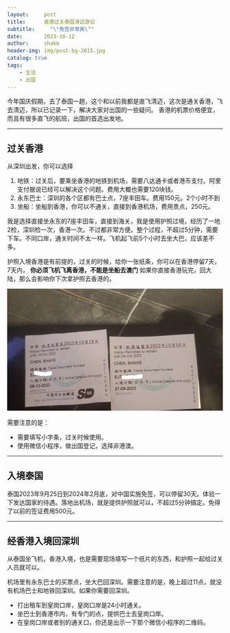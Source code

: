 ```yaml
---
layout:     post
title:      香港过关泰国清迈游记
subtitle:     "\"免签非常爽\""
date:       2023-10-12
author:     shake
header-img: img/post-bg-2015.jpg
catalog: true
tags:
    - 生活
    - 出国
---
```


今年国庆假期，去了泰国一趟，这个和以前我都是直飞清迈，这次是通关香港，飞去清迈，所以已记录一下，解决大家对出国的一些疑问。
香港的机票价格便宜，而且有很多直飞的航班，出国的首选出发地。

---
## 过关香港

从深圳出发，你可以选择
1. 地铁：过关后，要乘坐香港的地铁到机场，需要八达通卡或者港币支付。阿里支付据说已经可以解决这个问题。费用大概也需要120块钱。
2. 永东巴士：深圳的各个区都有巴士点，7座丰田车。费用150元。2个小时不到
3. 坐船：坐船到香港，你可以不通关，直接到香港机场，费用贵点，250元。

我是选择直接坐永东的7座丰田车，直接到海关，我是使用护照过境，经历了一地2检，深圳检一次，香港一次。不过都非常方便。整个过程，不超过5分钟，需要下车。不同口岸，通关时间不太一样。飞机起飞前5个小时去坐大巴，应该差不多。

护照入境香港是有前提的，过关的时候，给你一张纸条，你可以在香港停留7天，7天内， **你必须飞机飞离香港，不能是坐船去澳门**   如果你直接香港玩完，回大陆，那么会影响你下次拿护照去香港的。

![过境允许停留7天](/img/7-day.jpg)

需要注意的是：

* 需要填写小字条，过关时候使用。
* 使用微信小程序，做出国登记，选择非港澳。

---
## 入境泰国

泰国2023年9月25日到2024年2月底，对中国实施免签，可以停留30天。体验一下发达国家的待遇。落地出机场，就是提供护照就可以，不超过5分钟搞定。免得了以前的签证费用500元。

---
## 经香港入境回深圳

从泰国坐飞机，香港入境，也是需要现场填写一个纸片的东西，和护照一起给过关人员就可以。

机场里有永东巴士的买票点，坐大巴回深圳。需要注意的是，晚上超过11点，就没有机场巴士和地铁回深圳。如果你需要回深圳。

* 打出租车到皇岗口岸，皇岗口岸是24小时通关。
* 坐巴士到香港市内，有专门的点，提供巴士去皇岗口岸。
* 在皇岗口岸或者别的通关口，你还是出示一下那个微信小程序的二维码。









